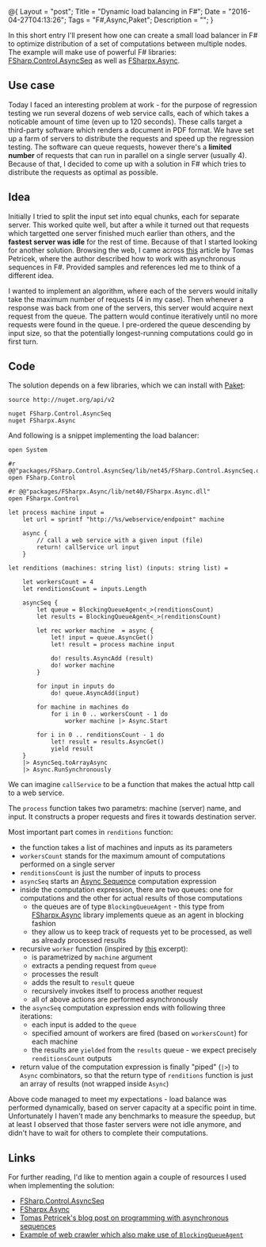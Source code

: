 @{
    Layout = "post";
    Title = "Dynamic load balancing in F#";
    Date = "2016-04-27T04:13:26";
    Tags = "F#,Async,Paket";
    Description = "";
}

In this short entry I'll present how one can create a small load balancer in F# to optimize distribution of a set of computations between multiple nodes.
The example will make use of powerful F# libraries: 
[FSharp.Control.AsyncSeq](http://fsprojects.github.io/FSharp.Control.AsyncSeq/index.html)
as well as 
[FSharpx.Async](http://fsprojects.github.io/FSharpx.Async/index.html).

<!--more-->

## Use case

Today I faced an interesting problem at work - for the purpose of regression testing we run several dozens of web service calls, each of which takes a noticable amount of time (even up to 120 seconds).
These calls target a third-party software which renders a document in PDF format.
We have set up a farm of servers to distribute the requests and speed up the regression testing.
The software can queue requests, however there's a **limited number** of requests that can run in parallel on a single server (usually 4).
Because of that, I decided to come up with a solution in F# which tries to distribute the requests as optimal as possible.

## Idea

Initially I tried to split the input set into equal chunks, each for separate server.
This worked quite well, but after a while it turned out that requests which targetted one server finished much earlier than others, and the **fastest server was idle** for the rest of time.
Because of that I started looking for another solution.
Browsing the web, I came across [this](http://tomasp.net/blog/async-sequences.aspx/) article by Tomas Petricek, where the author described how to work with asynchronous sequences in F#.
Provided samples and references led me to think of a different idea.

I wanted to implement an algorithm, where each of the servers would initally take the maximum number of requests (4 in my case).
Then whenever a response was back from one of the servers, this server would acquire next request from the queue.
The pattern would continue iteratively until no more requests were found in the queue.
I pre-ordered the queue descending by input size, so that the potentially longest-running computations could go in first turn.  

## Code

The solution depends on a few libraries, which we can install with [Paket](http://fsprojects.github.io/Paket/):

```
source http://nuget.org/api/v2

nuget FSharp.Control.AsyncSeq
nuget FSharpx.Async
```

And following is a snippet implementing the load balancer:

```
open System

#r @@"packages/FSharp.Control.AsyncSeq/lib/net45/FSharp.Control.AsyncSeq.dll"
open FSharp.Control

#r @@"packages/FSharpx.Async/lib/net40/FSharpx.Async.dll"
open FSharpx.Control

let process machine input =
    let url = sprintf "http://%s/webservice/endpoint" machine
    
    async {
        // call a web service with a given input (file)
        return! callService url input
    }

let renditions (machines: string list) (inputs: string list) =
    
    let workersCount = 4
    let renditionsCount = inputs.Length

    asyncSeq {
        let queue = BlockingQueueAgent<_>(renditionsCount)
        let results = BlockingQueueAgent<_>(renditionsCount)

        let rec worker machine  = async {
            let! input = queue.AsyncGet()
            let! result = process machine input 
                
            do! results.AsyncAdd (result)
            do! worker machine
        }

        for input in inputs do
            do! queue.AsyncAdd(input)

        for machine in machines do
            for i in 0 .. workersCount - 1 do
                worker machine |> Async.Start
        
        for i in 0 .. renditionsCount - 1 do 
            let! result = results.AsyncGet()
            yield result
    }
    |> AsyncSeq.toArrayAsync
    |> Async.RunSynchronously
```

We can imagine `callService` to be a function that makes the actual http call to a web service.
 
The `process` function takes two parametrs: machine (server) name, and input.
It constructs a proper requests and fires it towards destination server.

Most important part comes in `renditions` function:

* the function takes a list of machines and inputs as its parameters
* `workersCount` stands for the maximum amount of computations performed on a single server
* `renditionsCount` is just the number of inputs to process
* `asyncSeq` starts an [Async Sequence](http://fsprojects.github.io/FSharp.Control.AsyncSeq/index.html) computation expression
* inside the computation expression, there are two queues: one for computations and the other for actual results of those computations
    * the queues are of type `BlockingQueueAgent` - this type from [FSharpx.Async](http://fsprojects.github.io/FSharpx.Async/index.html) library implements queue as an agent in blocking fashion 
    * they allow us to keep track of requests yet to be processed, as well as already processed results 
* recursive `worker` function (inspired by [this](https://github.com/tpetricek/FSharp.AsyncExtensions/blob/master/samples/Crawler.fsx#L92-L123) excerpt):
    * is parametrized by `machine` argument
    * extracts a pending request from `queue`
    * processes the result
    * adds the result to `result` queue
    * recursively invokes itself to process another request
    * all of above actions are performed asynchronously 
* the `asyncSeq` computation expression ends with following three iterations:
    * each input is added to the `queue`
    * specified amount of workers are fired (based on `workersCount`) for each machine
    * the results are `yielded` from the `results` queue - we expect precisely `renditionsCount` outputs
* return value of the computation expression is finally "piped" (`|>`) to `Async` combinators, so that the return type of `renditions` function is just an array of results (not wrapped inside `Async`)

Above code managed to meet my expectations - load balance was performed dynamically, based on server capacity at a specific point in time.
Unfortunately I haven't made any benchmarks to measure the speedup, but at least I observed that those faster servers were not idle anymore, and didn't have to wait for others to complete their computations.

## Links

For further reading, I'd like to mention again a couple of resources I used when implementing the solution:

* [FSharp.Control.AsyncSeq](http://fsprojects.github.io/FSharp.Control.AsyncSeq/index.html)
* [FSharpx.Async](http://fsprojects.github.io/FSharpx.Async/index.html)
* [Tomas Petricek's blog post on programming with asynchronous sequences](http://tomasp.net/blog/async-sequences.aspx/)
* [Example of web crawler which also make use of `BlockingQueueAgent`](https://github.com/tpetricek/FSharp.AsyncExtensions/blob/master/samples/Crawler.fsx#L92-L123)